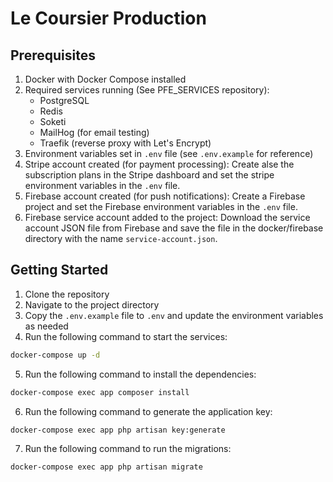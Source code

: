 # Le Coursier Production

## Prerequisites
1. Docker with Docker Compose installed
2. Required services running (See PFE_SERVICES repository):
    - PostgreSQL
    - Redis
    - Soketi
    - MailHog (for email testing)
    - Traefik (reverse proxy with Let's Encrypt)
3. Environment variables set in `.env` file (see `.env.example` for reference)
4. Stripe account created (for payment processing): Create alse the subscription plans in the Stripe dashboard and set the stripe environment variables in the `.env` file.
5. Firebase account created (for push notifications): Create a Firebase project and set the Firebase environment variables in the `.env` file.
6. Firebase service account added to the project: Download the service account JSON file from Firebase and save the file in the docker/firebase directory with the name `service-account.json`.

## Getting Started
1. Clone the repository
2. Navigate to the project directory
3. Copy the `.env.example` file to `.env` and update the environment variables as needed
4. Run the following command to start the services:
```bash
docker-compose up -d
```
5. Run the following command to install the dependencies:
```bash
docker-compose exec app composer install
```
6. Run the following command to generate the application key:
```bash
docker-compose exec app php artisan key:generate
```
7. Run the following command to run the migrations:
```bash
docker-compose exec app php artisan migrate
```